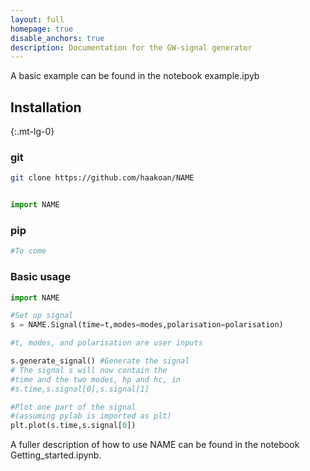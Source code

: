 ```yaml
---
layout: full
homepage: true
disable_anchors: true
description: Documentation for the GW-signal generator
---
```


A basic example can be found in the notebook example.ipyb

<div class="row">
<div class="col-lg-6" markdown="1">

## Installation
{:.mt-lg-0}

### git
   ```bash
  git clone https://github.com/haakoan/NAME
  ```
  
  ```python

  import NAME
  ```

### pip
  ```bash
  #To come 
  ```

### Basic usage

```python
import NAME

#Set up signal
s = NAME.Signal(time=t,modes=modes,polarisation=polarisation) 

#t, modes, and polarisation are user inputs

s.generate_signal() #Generate the signal
# The signal s will now contain the 
#time and the two modes, hp and hc, in
#s.time,s.signal[0],s.signal[1]

#Plot one part of the signal 
#(assuming pylab is imported as plt)
plt.plot(s.time,s.signal[0]) 
```

A fuller description of how to use NAME can be found in the notebook Getting_started.ipynb.

</div>
